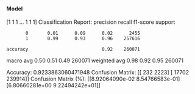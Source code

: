 #### Model
[1 1 1 ... 1 1 1]
Classification Report:
              precision    recall  f1-score   support

           0       0.01      0.09      0.02      2455
           1       0.99      0.93      0.96    257616

    accuracy                           0.92    260071
   macro avg       0.50      0.51      0.49    260071
weighted avg       0.98      0.92      0.95    260071

Accuracy: 0.9233863060471948
Confusion Matrix:
[[   232   2223]
 [ 17702 239914]]
Confusion Matrix (%):
[[8.92064090e-02 8.54766583e-01]
 [6.80660281e+00 9.22494242e+01]]
